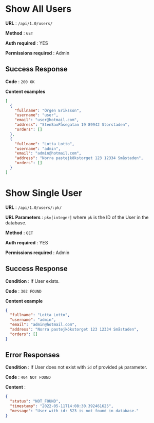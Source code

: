 # Show All Users

**URL** : `/api/1.0/users/`

**Method** : `GET`

**Auth required** : YES

**Permissions required** : Admin

## Success Response

**Code** : `200 OK`

**Content examples**

```json
[
  {
    "fullname": "Örgen Eriksson",
    "username": "user",
    "email": "user@hotmail.com",
    "address": "StenSaxPåsegatan 19 89942 Storstaden",
    "orders": []
  },
  {
    "fullname": "Lotta Lotto",
    "username": "admin",
    "email": "admin@hotmail.com",
    "address": "Norra pastejkökstorget 123 12334 Småstaden",
    "orders": []
  }
]
```

# Show Single User

**URL** : `/api/1.0/users/:pk/`

**URL Parameters** : `pk=[integer]` where `pk` is the ID of the User in the
database.

**Method** : `GET`

**Auth required** : YES

**Permissions required** : Admin

## Success Response

**Condition** : If User exists.

**Code** : `302 FOUND`

**Content example**

```json
{
  "fullname": "Lotta Lotto",
  "username": "admin",
  "email": "admin@hotmail.com",
  "address": "Norra pastejkökstorget 123 12334 Småstaden",
  "orders": []
}
```

## Error Responses

**Condition** : If User does not exist with `id` of provided `pk` parameter.

**Code** : `404 NOT FOUND`

**Content** : 
```json
{
  "status": "NOT_FOUND",
  "timestamp": "2022-05-11T14:08:30.392461625",
  "message": "User with id: 523 is not found in database."
}
```



